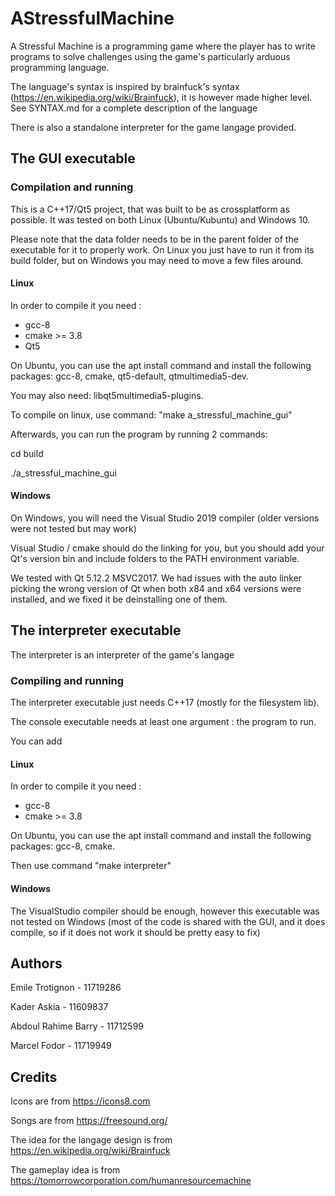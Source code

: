 # AStressfulMachine

A Stressful Machine is a programming game where the player has to write programs to solve challenges using the game's particularly arduous programming language.

The language's syntax is inspired by brainfuck's syntax (https://en.wikipedia.org/wiki/Brainfuck), it is however made higher level.
See SYNTAX.md for a complete description of the language

There is also a standalone interpreter for the game langage provided.

## The GUI executable

### Compilation and running

This is a C++17/Qt5 project, that was built to be as crossplatform as possible.
It was tested on both Linux (Ubuntu/Kubuntu) and Windows 10.

Please note that the data folder needs to be in the parent folder of the executable for it to properly work.
On Linux you just have to run it from its build folder, but on Windows you may need to move a few files around.

#### Linux

In order to compile it you need :
  - gcc-8
  - cmake >= 3.8
  - Qt5

On Ubuntu, you can use the apt install command and install the following packages: gcc-8, cmake, qt5-default, qtmultimedia5-dev.

You may also need: libqt5multimedia5-plugins.

To compile on linux, use command: "make a_stressful_machine_gui"

Afterwards, you can run the program by running 2 commands: 

cd build

./a_stressful_machine_gui

#### Windows

On Windows, you will need the Visual Studio 2019 compiler (older versions were not tested but may work)

Visual Studio / cmake should do the linking for you, but you should add your Qt's version bin and include folders to the PATH environment variable.

We tested with Qt 5.12.2 MSVC2017.
We had issues with the auto linker picking the wrong version of Qt when both x84 and x64 versions were installed, and we fixed it be deinstalling one of them. 

## The interpreter executable

The interpreter is an interpreter of the game's langage

### Compiling and running

The interpreter executable just needs C++17 (mostly for the filesystem lib).

The console executable needs at least one argument : the program to run.

You can add 

#### Linux

In order to compile it you need :
  - gcc-8
  - cmake >= 3.8

On Ubuntu, you can use the apt install command and install the following packages: gcc-8, cmake.

Then use command "make interpreter"

#### Windows

The VisualStudio compiler should be enough, however this executable was not tested on Windows (most of the code is shared with the GUI, and it does compile, so if it does not work it should be pretty easy to fix)

## Authors

Emile Trotignon - 11719286

Kader Askia - 11609837

Abdoul Rahime Barry - 11712599

Marcel Fodor - 11719949

## Credits

Icons are from https://icons8.com

Songs are from https://freesound.org/

The idea for the langage design is from https://en.wikipedia.org/wiki/Brainfuck

The gameplay idea is from https://tomorrowcorporation.com/humanresourcemachine
